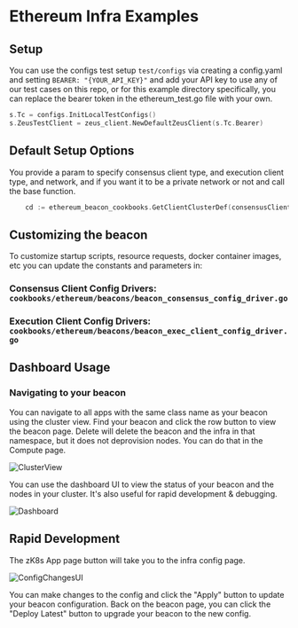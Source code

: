 # Ethereum Infra Examples

## Setup

You can use the configs test setup `test/configs` via creating a config.yaml and setting `BEARER: "{YOUR_API_KEY}"`
and add your API key to use any of our test cases on this repo, or for this example directory specifically,
you can replace the bearer token in the ethereum_test.go file with your own.

```go
s.Tc = configs.InitLocalTestConfigs()
s.ZeusTestClient = zeus_client.NewDefaultZeusClient(s.Tc.Bearer)
```

## Default Setup Options

You provide a param to specify consensus client type, and execution client type, and network, and if
you want it to be a private network or not and call the base function.

```go
    cd := ethereum_beacon_cookbooks.GetClientClusterDef(consensusClient, execClient, network, true)
```

## Customizing the beacon

To customize startup scripts, resource requests, docker container images, etc you can update the constants and
parameters in:

### Consensus Client Config Drivers: `cookbooks/ethereum/beacons/beacon_consensus_config_driver.go`

### Execution Client Config Drivers: `cookbooks/ethereum/beacons/beacon_exec_client_config_driver.go`

## Dashboard Usage

### Navigating to your beacon

You can navigate to all apps with the same class name as your beacon using the cluster view. Find your beacon and click
the row button to view the beacon page. Delete will delete the beacon and the infra in that namespace,
but it does not deprovision nodes. You can do that in the Compute page.

![ClusterView](https://github.com/zeus-fyi/zeus/assets/17446735/569f0daa-04dd-457b-a32f-ed57351d1f7b)

You can use the dashboard UI to view the status of your beacon and the nodes in your cluster. It's also useful for
rapid development & debugging.

![Dashboard](https://github.com/zeus-fyi/zeus/assets/17446735/30869445-89b9-4bd6-bf1f-28c8154fd17f)

## Rapid Development

The zK8s App page button will take you to the infra config page.

![ConfigChangesUI](https://github.com/zeus-fyi/zeus/assets/17446735/69aec498-3679-4e74-ab84-acab0c5fb54f)

You can make changes to the config and click the "Apply" button to update your beacon configuration. Back on the beacon
page, you can click the "Deploy Latest" button to upgrade your beacon to the new config.